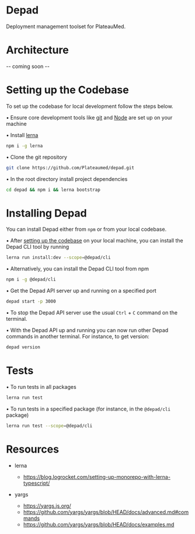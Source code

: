# Depad

Deployment management toolset for PlateauMed.

# Architecture

-- coming soon --

# Setting up the Codebase

To set up the codebase for local development follow the steps below.

• Ensure core development tools like [git](https://git-scm.com/) and [Node](https://nodejs.org/en/) are set up on your machine

• Install [lerna](https://lerna.js.org/)

```sh
npm i -g lerna
```

• Clone the git repository

```sh
git clone https://github.com/Plateaumed/depad.git
```

• In the root directory install project dependencies

```sh
cd depad && npm i && lerna bootstrap
```

# Installing Depad

You can install Depad either from `npm` or from your local codebase.

• After [setting up the codebase](#setting-up-the-codebase) on your local machine, you can install the Depad CLI tool by running

```sh
lerna run install:dev --scope=@depad/cli
```

• Alternatively, you can install the Depad CLI tool from npm

```sh
npm i -g @depad/cli
```

• Get the Depad API server up and running on a specified port

```sh
depad start -p 3000
```

• To stop the Depad API server use the usual `Ctrl` + `C` command on the terminal.

• With the Depad API up and running you can now run other Depad commands in another terminal. For instance, to get version:

```sh
depad version
```

# Tests

• To run tests in all packages

```sh
lerna run test
```

• To run tests in a specified package (for instance, in the `@depad/cli` package)

```sh
lerna run test --scope=@depad/cli
```

# Resources

- lerna

  - https://blog.logrocket.com/setting-up-monorepo-with-lerna-typescript/

- yargs
  - https://yargs.js.org/
  - https://github.com/yargs/yargs/blob/HEAD/docs/advanced.md#commands
  - https://github.com/yargs/yargs/blob/HEAD/docs/examples.md
